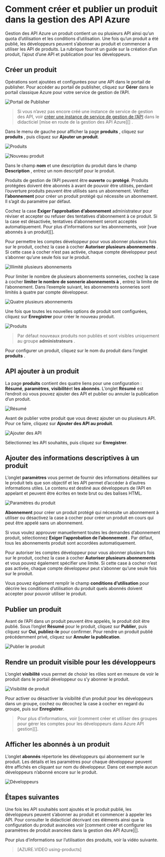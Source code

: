 <properties 
    pageTitle="Comment créer et publier un produit dans la gestion des API Azure" 
    description="Découvrez comment créer et publier des produits dans la gestion des API Azure." 
    services="api-management" 
    documentationCenter="" 
    authors="steved0x" 
    manager="erikre" 
    editor=""/>

<tags 
    ms.service="api-management" 
    ms.workload="mobile" 
    ms.tgt_pltfrm="na" 
    ms.devlang="na" 
    ms.topic="article" 
    ms.date="10/25/2016" 
    ms.author="sdanie"/>

# <a name="how-to-create-and-publish-a-product-in-azure-api-management"></a>Comment créer et publier un produit dans la gestion des API Azure

Gestion des API Azure un produit contient un ou plusieurs API ainsi qu’un quota d’utilisation et les conditions d’utilisation. Une fois qu’un produit a été publié, les développeurs peuvent s’abonner au produit et commencer à utiliser les API de produits. La rubrique fournit un guide sur la création d’un produit, l’ajout d’une API et publication pour les développeurs.

## <a name="create-product"> </a>Créer un produit

Opérations sont ajoutées et configurées pour une API dans le portail de publisher. Pour accéder au portail de publisher, cliquez sur **Gérer** dans le portail classique Azure pour votre service de gestion de l’API.

![Portail de Publisher][api-management-management-console]

>Si vous n’avez pas encore créé une instance de service de gestion des API, voir [créer une instance de service de gestion de l’API][] dans le didacticiel [mise en route de la gestion des API Azure][] .

Dans le menu de gauche pour afficher la page **produits** , cliquez sur **produits** , puis cliquez sur **Ajouter un produit**.

![Produits][api-management-products]

![Nouveau produit][api-management-add-new-product]

Dans le champ **nom** et une description du produit dans le champ **Description** , entrez un nom descriptif pour le produit.

Produits de gestion de l’API peuvent être **ouverte** ou **protégé**. Produits protégées doivent être abonnés à avant de pouvoir être utilisés, pendant l’ouverture produits peuvent être utilisés sans un abonnement. Vérifiez **l’abonnement** pour créer un produit protégé qui nécessite un abonnement. Il s’agit du paramètre par défaut.

Cochez la case **Exiger l’approbation d’abonnement** administrateur pour réviser et accepter ou refuser des tentatives d’abonnement à ce produit. Si la case est désactivée, tentatives d’abonnement seront acceptés automatiquement. Pour plus d’informations sur les abonnements, voir [vue abonnés à un produit][].

Pour permettre les comptes développeur pour vous abonner plusieurs fois sur le produit, cochez la case à cocher **Autoriser plusieurs abonnements** . Si cette case à cocher n’est pas activée, chaque compte développeur peut s’abonner qu’une seule fois sur le produit.

![Illimité plusieurs abonnements][api-management-unlimited-multiple-subscriptions]

Pour limiter le nombre de plusieurs abonnements sonneries, cochez la case à cocher **limiter le nombre de sonnerie abonnements à** , entrez la limite de l’abonnement. Dans l’exemple suivant, les abonnements sonneries sont limités à quatre par compte développeur.

![Quatre plusieurs abonnements][api-management-four-multiple-subscriptions]

Une fois que toutes les nouvelles options de produit sont configurées, cliquez sur **Enregistrer** pour créer le nouveau produit.

![Produits][api-management-products-page]

>Par défaut nouveaux produits non publiés et sont visibles uniquement au groupe **administrateurs** .

Pour configurer un produit, cliquez sur le nom du produit dans l’onglet **produits** .

## <a name="add-apis"> </a>API ajouter à un produit

La page **produits** contient des quatre liens pour une configuration : **Résumé**, **paramètres**, **visibilité**et **les abonnés**. L’onglet **Résumé** est l’endroit où vous pouvez ajouter des API et publier ou annuler la publication d’un produit.

![Résumé][api-management-new-product-summary]

Avant de publier votre produit que vous devez ajouter un ou plusieurs API. Pour ce faire, cliquez sur **Ajouter des API au produit**.

![Ajouter des API][api-management-add-apis-to-product]

Sélectionnez les API souhaités, puis cliquez sur **Enregistrer**.

## <a name="add-description"> </a>Ajouter des informations descriptives à un produit

L’onglet **paramètres** vous permet de fournir des informations détaillées sur le produit tels que son objectif et les API permet d’accéder à d’autres informations utiles. Le contenu est destiné aux développeurs de l’API en appelant et peuvent être écrites en texte brut ou des balises HTML.

![Paramètres du produit][api-management-product-settings]

**Abonnement** pour créer un produit protégé qui nécessite un abonnement à utiliser ou désactivez la case à cocher pour créer un produit en cours qui peut être appelé sans un abonnement.

Si vous voulez approuver manuellement toutes les demandes d’abonnement produit, sélectionnez **Exiger l’approbation de l’abonnement** . Par défaut, tous les abonnements produit sont accordées automatiquement.

Pour autoriser les comptes développeur pour vous abonner plusieurs fois sur le produit, cochez la case à cocher **Autoriser plusieurs abonnements** et vous pouvez également spécifier une limite. Si cette case à cocher n’est pas activée, chaque compte développeur peut s’abonner qu’une seule fois sur le produit.

Vous pouvez également remplir le champ **conditions d’utilisation** pour décrire les conditions d’utilisation du produit quels abonnés doivent accepter pour pouvoir utiliser le produit.

## <a name="publish-product"> </a>Publier un produit

Avant de l’API dans un produit peuvent être appelés, le produit doit être publié. Sous l’onglet **Résumé** pour le produit, cliquez sur **Publier**, puis cliquez sur **Oui, publiez-le** pour confirmer. Pour rendre un produit publié précédemment privé, cliquez sur **Annuler la publication**.

![Publier le produit][api-management-publish-product]

## <a name="make-visible"> </a>Rendre un produit visible pour les développeurs

L’onglet **visibilité** vous permet de choisir les rôles sont en mesure de voir le produit dans le portail développeur ou s’y abonner le produit.

![Visibilité de produit][api-management-product-visiblity]

Pour activer ou désactiver la visibilité d’un produit pour les développeurs dans un groupe, cochez ou décochez la case à cocher en regard du groupe, puis sur **Enregistrer**.

>Pour plus d’informations, voir [comment créer et utiliser des groupes pour gérer les comptes pour les développeurs dans Azure API gestion][].

## <a name="view-subscribers"> </a>Afficher les abonnés à un produit

L’onglet **abonnés** répertorie les développeurs qui abonnement sur le produit. Les détails et les paramètres pour chaque développeur peuvent être affichés en cliquant sur nom du développeur. Dans cet exemple aucun développeurs n’abonné encore sur le produit.

![Développeurs][api-management-developer-list]

## <a name="next-steps"> </a>Étapes suivantes

Une fois les API souhaités sont ajoutés et le produit publié, les développeurs peuvent s’abonner au produit et commencer à appeler les API. Pour consulter le didacticiel décrivant ces éléments ainsi que la configuration du produit avancées voir [comment créer et configurer les paramètres de produit avancées dans la gestion des API Azure][].

Pour plus d’informations sur l’utilisation des produits, voir la vidéo suivante.

> [AZURE.VIDEO using-products]

[Create a product]: #create-product
[Add APIs to a product]: #add-apis
[Add descriptive information to a product]: #add-description
[Publish a product]: #publish-product
[Make a product visible to developers]: #make-visible
[Aux abonnés d’affichage d’un produit]: #view-subscribers
[Next steps]: #next-steps

[api-management-management-console]: ./media/api-management-howto-add-products/api-management-management-console.png
[api-management-add-product]: ./media/api-management-howto-add-products/api-management-add-product.png
[api-management-add-new-product]: ./media/api-management-howto-add-products/api-management-add-new-product.png
[api-management-unlimited-multiple-subscriptions]: ./media/api-management-howto-add-products/api-management-unlimited-multiple-subscriptions.png
[api-management-four-multiple-subscriptions]: ./media/api-management-howto-add-products/api-management-four-multiple-subscriptions.png
[api-management-products-page]: ./media/api-management-howto-add-products/api-management-products-page.png
[api-management-new-product-summary]: ./media/api-management-howto-add-products/api-management-new-product-summary.png
[api-management-add-apis-to-product]: ./media/api-management-howto-add-products/api-management-add-apis-to-product.png
[api-management-product-settings]: ./media/api-management-howto-add-products/api-management-product-settings.png
[api-management-publish-product]: ./media/api-management-howto-add-products/api-management-publish-product.png
[api-management-product-visiblity]: ./media/api-management-howto-add-products/api-management-product-visibility.png
[api-management-developer-list]: ./media/api-management-howto-add-products/api-management-developer-list.png



[api-management-products]: ./media/api-management-howto-add-products/api-management-products.png
[api-management-]: ./media/api-management-howto-add-products/
[api-management-]: ./media/api-management-howto-add-products/


[How to add operations to an API]: api-management-howto-add-operations.md
[How to create and publish a product]: api-management-howto-add-products.md
[Prise en main avec la gestion des API Azure]: api-management-get-started.md
[Créer une instance de service de gestion de l’API]: api-management-get-started.md#create-service-instance
[Next steps]: #next-steps
[Comment créer et utiliser des groupes pour gérer les comptes pour les développeurs gestion des API Azure]: api-management-howto-create-groups.md
[Comment créer et configurer les paramètres avancés produit gestion des API Azure]: api-management-howto-product-with-rules.md 